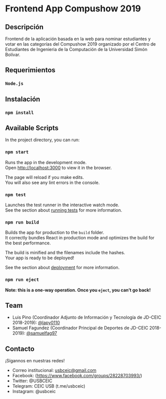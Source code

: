 # Frontend App Compushow 2019

## Descripción

Frontend de la aplicación basada en la web para nominar estudiantes y votar en las categorías del Compushow 2019 organizado por el Centro de Estudiantes de Ingenieria de la Computación de la Universidad Simón Bolívar.

## Requerimientos

### `Node.js`

## Instalación

### `npm install`

## Available Scripts

In the project directory, you can run:

### `npm start`

Runs the app in the development mode.<br>
Open [http://localhost:3000](http://localhost:3000) to view it in the browser.

The page will reload if you make edits.<br>
You will also see any lint errors in the console.

### `npm test`

Launches the test runner in the interactive watch mode.<br>
See the section about [running tests](https://facebook.github.io/create-react-app/docs/running-tests) for more information.

### `npm run build`

Builds the app for production to the `build` folder.<br>
It correctly bundles React in production mode and optimizes the build for the best performance.

The build is minified and the filenames include the hashes.<br>
Your app is ready to be deployed!

See the section about [deployment](https://facebook.github.io/create-react-app/docs/deployment) for more information.

### `npm run eject`

**Note: this is a one-way operation. Once you `eject`, you can’t go back!**

## Team

- Luis Pino (Coordinador Adjunto de Información y Tecnología de JD-CEIC 2018-2019): [@lapy0110](https://github.com/lapy0110)
- Samuel Fagundez (Coordinador Principal de Deportes de JD-CEIC 2018-2019): [@samuelfag97](https://github.com/samuelfag97)

## Contacto

¡Sígannos en nuestras redes!

- Correo institucional: usbceic@gmail.com
- Facebook: (https://www.facebook.com/groups/28228703993/)
- Twitter: @USBCEIC
- Telegram: CEIC USB (t.me/usbceic)
- Instagram: @usbceic
